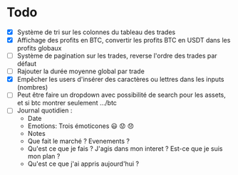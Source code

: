 # Todo

-   [x] Système de tri sur les colonnes du tableau des trades
-   [x] Affichage des profits en BTC, convertir les profits BTC en USDT dans les profits globaux
-   [ ] Système de pagination sur les trades, reverse l'ordre des trades par défaut
-   [ ] Rajouter la durée moyenne global par trade
-   [x] Empêcher les users d'insérer des caractères ou lettres dans les inputs (nombres)
-   [ ] Peut être faire un dropdown avec possibilité de search pour les assets, et si btc montrer seulement .../btc
-   [ ] Journal quotidien :
    -   Date
    -   Emotions: Trois émoticones :smiley: :worried: :disappointed:
    -   Notes
    -   Que fait le marché ? Evenements ?
    -   Qu'est ce que je fais ? J'agis dans mon interet ? Est-ce que je suis mon plan ?
    -   Qu'est ce que j'ai appris aujourd'hui ?

